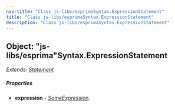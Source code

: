 ```yaml
---
nav-title: "Class js-libs/esprimaSyntax.ExpressionStatement"
title: "Class js-libs/esprimaSyntax.ExpressionStatement"
description: "Class js-libs/esprimaSyntax.ExpressionStatement"
---
```

## Object: "js-libs/esprima"Syntax.ExpressionStatement  
_Extends:_ [_Statement_](../../../js-libs/esprima/Syntax/Statement.md)

##### Properties
 - **expression** - [_SomeExpression_](../../../js-libs/esprima/Syntax/SomeExpression.md).